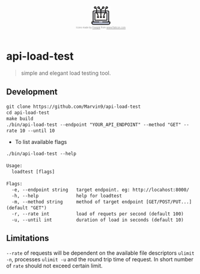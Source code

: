 <center>
    <img src="assets/load-test.png" width="50px" />
    <div style="font-size:6px; opacity:0.5;">Icons made by <a href="https://www.freepik.com" title="Freepik">Freepik</a> from <a href="https://www.flaticon.com/" title="Flaticon">www.flaticon.com</a></div>
</center>

<br />

# api-load-test

> simple and elegant load testing tool.

## Development

```
git clone https://github.com/Marvin9/api-load-test
cd api-load-test
make build
./bin/api-load-test --endpoint "YOUR_API_ENDPOINT" --method "GET" --rate 10 --until 10
```

- To list available flags

```
./bin/api-load-test --help

Usage:
  loadtest [flags]

Flags:
  -e, --endpoint string   target endpoint. eg: http://locahost:8000/
  -h, --help              help for loadtest
  -m, --method string     method of target endpoint [GET/POST/PUT...] (default "GET")
  -r, --rate int          load of requets per second (default 100)
  -u, --until int         duration of load in seconds (default 10)
```

## Limitations

`--rate` of requests will be dependent on the available file descriptors `ulimit -n`, processes `ulimit -u` and the round trip time of request. In short number of `rate` should not exceed certain limit.